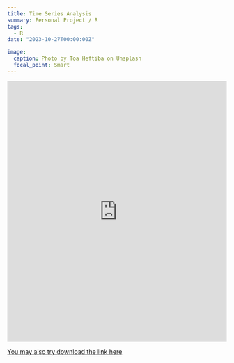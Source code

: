 ```yaml
---
title: Time Series Analysis
summary: Personal Project / R
tags:
  - R
date: "2023-10-27T00:00:00Z"

image:
  caption: Photo by Toa Heftiba on Unsplash
  focal_point: Smart
---
```


<iframe src="https://docs.google.com/viewer?url=https://raw.githubusercontent.com/Moyi-Li/Moyi_Li_academic.github.io/main/content/project/Time_Series/Time_series_analysis.pdf&embedded=true" width="100%" height="600px" frameborder="0"></iframe>


[You may also try download the link here](https://github.com/Moyi-Li/Time_Series_Analysis)

